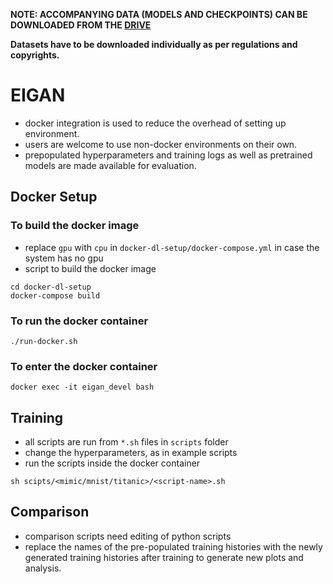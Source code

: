 **NOTE: ACCOMPANYING DATA (MODELS AND CHECKPOINTS) CAN BE DOWNLOADED FROM THE [DRIVE](https://drive.google.com/drive/folders/1K8j1J5B6SNB3zmnmHgVidQnbLGUUTFbo?usp=sharing)**

**Datasets have to be downloaded individually as per regulations and copyrights.**

# EIGAN

- docker integration is used to reduce the overhead of setting up environment.
- users are welcome to use non-docker environments on their own.
- prepopulated hyperparameters and training logs as well as pretrained models are made available for evaluation.


## Docker Setup

### To build the docker image
- replace `gpu` with `cpu` in `docker-dl-setup/docker-compose.yml` in case the system has no gpu
- script to build the docker image

```shell
cd docker-dl-setup
docker-compose build
```

### To run the docker container

```shell
./run-docker.sh
```

### To enter the docker container

```shell
docker exec -it eigan_devel bash
```

## Training
- all scripts are run from `*.sh` files in `scripts` folder
- change the hyperparameters, as in example scripts
- run the scripts inside the docker container

```shell
sh scipts/<mimic/mnist/titanic>/<script-name>.sh
```

## Comparison
- comparison scripts need editing of python scripts
- replace the names of the pre-populated training histories with the newly generated training histories after training to generate new plots and analysis.

